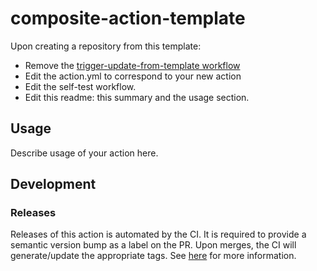 # composite-action-template

Upon creating a repository from this template:
- Remove the [trigger-update-from-template workflow](.github/workflows/trigger-update-from-template.yml)
- Edit the action.yml to correspond to your new action
- Edit the self-test workflow.
- Edit this readme: this summary and the usage section.

## Usage

Describe usage of your action here.

## Development

### Releases

Releases of this action is automated by the CI. It is required to provide a semantic version bump as a label on the
PR. Upon merges, the CI will generate/update the appropriate tags. See [here](https://github.com/infrastructure-blocks/git-tag-semver-from-label-action) for more information.
